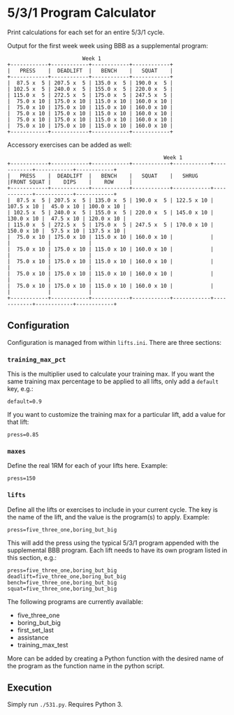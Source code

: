 # 5/3/1 Program Calculator

Print calculations for each set for an entire 5/3/1 cycle.

Output for the first week week using BBB as a supplemental program:

```
                        Week 1
+------------+------------+------------+------------+
|   PRESS    |  DEADLIFT  |   BENCH    |   SQUAT    |
+------------+------------+------------+------------+
|  87.5 x  5 | 207.5 x  5 | 135.0 x  5 | 190.0 x  5 |
| 102.5 x  5 | 240.0 x  5 | 155.0 x  5 | 220.0 x  5 |
| 115.0 x  5 | 272.5 x  5 | 175.0 x  5 | 247.5 x  5 |
|  75.0 x 10 | 175.0 x 10 | 115.0 x 10 | 160.0 x 10 |
|  75.0 x 10 | 175.0 x 10 | 115.0 x 10 | 160.0 x 10 |
|  75.0 x 10 | 175.0 x 10 | 115.0 x 10 | 160.0 x 10 |
|  75.0 x 10 | 175.0 x 10 | 115.0 x 10 | 160.0 x 10 |
|  75.0 x 10 | 175.0 x 10 | 115.0 x 10 | 160.0 x 10 |
+------------+------------+------------+------------+
```

Accessory exercises can be added as well:

```
                                                  Week 1
+------------+------------+------------+------------+------------+------------+------------+------------+
|   PRESS    |  DEADLIFT  |   BENCH    |   SQUAT    |   SHRUG    |FRONT SQUAT |    DIPS    |    ROW     |
+------------+------------+------------+------------+------------+------------+------------+------------+
|  87.5 x  5 | 207.5 x  5 | 135.0 x  5 | 190.0 x  5 | 122.5 x 10 | 107.5 x 10 |  45.0 x 10 | 100.0 x 10 |
| 102.5 x  5 | 240.0 x  5 | 155.0 x  5 | 220.0 x  5 | 145.0 x 10 | 130.0 x 10 |  47.5 x 10 | 120.0 x 10 |
| 115.0 x  5 | 272.5 x  5 | 175.0 x  5 | 247.5 x  5 | 170.0 x 10 | 150.0 x 10 |  57.5 x 10 | 137.5 x 10 |
|  75.0 x 10 | 175.0 x 10 | 115.0 x 10 | 160.0 x 10 |            |            |            |            |
|  75.0 x 10 | 175.0 x 10 | 115.0 x 10 | 160.0 x 10 |            |            |            |            |
|  75.0 x 10 | 175.0 x 10 | 115.0 x 10 | 160.0 x 10 |            |            |            |            |
|  75.0 x 10 | 175.0 x 10 | 115.0 x 10 | 160.0 x 10 |            |            |            |            |
|  75.0 x 10 | 175.0 x 10 | 115.0 x 10 | 160.0 x 10 |            |            |            |            |
+------------+------------+------------+------------+------------+------------+------------+------------+
```

## Configuration
Configuration is managed from within `lifts.ini`.  There are three sections:

### `training_max_pct`
This is the multiplier used to calculate your training max.  If you want the same training max percentage to be applied to all lifts, only add a `default` key, e.g.:

    default=0.9

If you want to customize the training max for a particular lift, add a value for that lift:

    press=0.85

### `maxes`
Define the real 1RM for each of your lifts here.  Example:

    press=150

### `lifts`
Define all the lifts or exercises to include in your current cycle.  The key is the name of the lift, and the value is the program(s) to apply.  Example:

    press=five_three_one,boring_but_big

This will add the press using the typical 5/3/1 program appended with the supplemental BBB program.  Each lift needs to have its own program listed in this section, e.g.:

    press=five_three_one,boring_but_big
    deadlift=five_three_one,boring_but_big
    bench=five_three_one,boring_but_big
    squat=five_three_one,boring_but_big

The following programs are currently available:

- five_three_one
- boring_but_big
- first_set_last
- assistance
- training_max_test

More can be added by creating a Python function with the desired name of the program as the function name in the python script.

## Execution

Simply run `./531.py`.  Requires Python 3.
